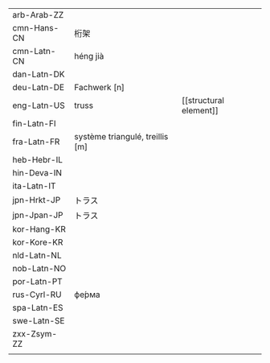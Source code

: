| | | |
|-|-|-|
| arb-Arab-ZZ |  |  |
| cmn-Hans-CN | 桁架 |  |
| cmn-Latn-CN | héng jià |  |
| dan-Latn-DK |  |  |
| deu-Latn-DE | Fachwerk [n] |  |
| eng-Latn-US | truss | [[structural element]] |
| fin-Latn-FI |  |  |
| fra-Latn-FR | système triangulé, treillis [m] |  |
| heb-Hebr-IL |  |  |
| hin-Deva-IN |  |  |
| ita-Latn-IT |  |  |
| jpn-Hrkt-JP | トラス |  |
| jpn-Jpan-JP | トラス |  |
| kor-Hang-KR |  |  |
| kor-Kore-KR |  |  |
| nld-Latn-NL |  |  |
| nob-Latn-NO |  |  |
| por-Latn-PT |  |  |
| rus-Cyrl-RU | фе́рма |  |
| spa-Latn-ES |  |  |
| swe-Latn-SE |  |  |
| zxx-Zsym-ZZ |  |  |
|  |  |  |
